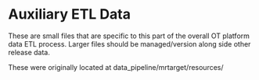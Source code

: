 # Auxiliary ETL Data

These are small files that are specific to this part of the overall OT platform data ETL process.  Larger files should be managed/version along side other release data.

These were originally located at data_pipeline/mrtarget/resources/
